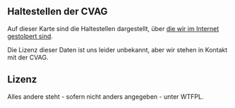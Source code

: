 ## Haltestellen der CVAG

Auf dieser Karte sind die Haltestellen dargestellt, über [die wir im Internet gestolpert sind](http://www.cvag.de/eza/mis/stations?minLat=0&maxLat=100&minLon=0&maxLon=100).

Die Lizenz dieser Daten ist uns leider unbekannt, aber wir stehen in Kontakt mit der CVAG.

## Lizenz

Alles andere steht - sofern nicht anders angegeben - unter WTFPL.

